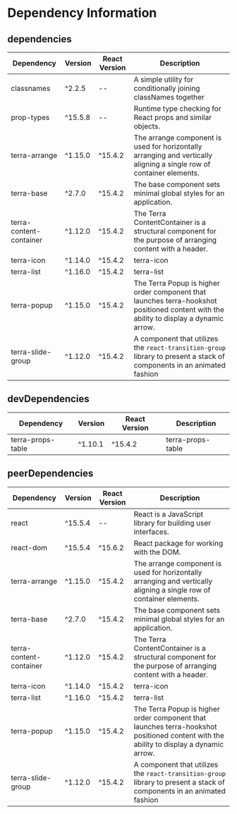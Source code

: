 # Dependency Information

## dependencies
| Dependency | Version | React Version | Description |
|-|-|-|-|
| classnames | ^2.2.5 | -- | A simple utility for conditionally joining classNames together |
| prop-types | ^15.5.8 | -- | Runtime type checking for React props and similar objects. |
| terra-arrange | ^1.15.0 | ^15.4.2 | The arrange component is used for horizontally arranging and vertically aligning a single row of container elements. |
| terra-base | ^2.7.0 | ^15.4.2 | The base component sets minimal global styles for an application. |
| terra-content-container | ^1.12.0 | ^15.4.2 | The Terra ContentContainer is a structural component for the purpose of arranging content with a header. |
| terra-icon | ^1.14.0 | ^15.4.2 | terra-icon |
| terra-list | ^1.16.0 | ^15.4.2 | terra-list |
| terra-popup | ^1.15.0 | ^15.4.2 | The Terra Popup is higher order component that launches terra-hookshot positioned content with the ability to display a dynamic arrow. |
| terra-slide-group | ^1.12.0 | ^15.4.2 | A component that utilizes the `react-transition-group` library to present a stack of components in an animated fashion |

## devDependencies
| Dependency | Version | React Version | Description |
|-|-|-|-|
| terra-props-table | ^1.10.1 | ^15.4.2 | terra-props-table |

## peerDependencies
| Dependency | Version | React Version | Description |
|-|-|-|-|
| react | ^15.5.4 | -- | React is a JavaScript library for building user interfaces. |
| react-dom | ^15.5.4 | ^15.6.2 | React package for working with the DOM. |
| terra-arrange | ^1.15.0 | ^15.4.2 | The arrange component is used for horizontally arranging and vertically aligning a single row of container elements. |
| terra-base | ^2.7.0 | ^15.4.2 | The base component sets minimal global styles for an application. |
| terra-content-container | ^1.12.0 | ^15.4.2 | The Terra ContentContainer is a structural component for the purpose of arranging content with a header. |
| terra-icon | ^1.14.0 | ^15.4.2 | terra-icon |
| terra-list | ^1.16.0 | ^15.4.2 | terra-list |
| terra-popup | ^1.15.0 | ^15.4.2 | The Terra Popup is higher order component that launches terra-hookshot positioned content with the ability to display a dynamic arrow. |
| terra-slide-group | ^1.12.0 | ^15.4.2 | A component that utilizes the `react-transition-group` library to present a stack of components in an animated fashion |
